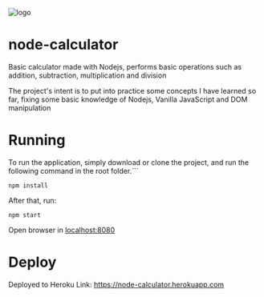![logo](https://img.shields.io/npm/v/gitmoji-changelog)

# node-calculator
Basic calculator made with Nodejs, performs basic operations such as addition, subtraction, multiplication and division

The project's intent is to put into practice some concepts I have learned so far, fixing some basic knowledge of Nodejs, Vanilla JavaScript and DOM manipulation

# Running
To run the application, simply download or clone the project, and run the following command in the root folder.```
```
npm install 
```
After that, run:
```
npm start 
```
Open browser in [localhost:8080](http:localhost:8080)

# Deploy 
Deployed to Heroku
Link: https://node-calculator.herokuapp.com
